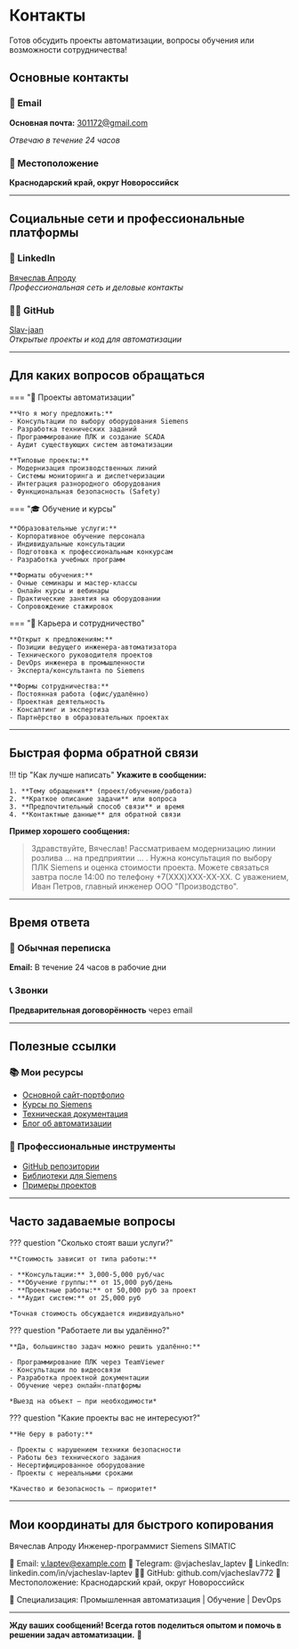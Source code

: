 # Контакты

Готов обсудить проекты автоматизации, вопросы обучения или возможности сотрудничества!

## Основные контакты

### 📧 Email
**Основная почта:** 301172@gmail.com  

*Отвечаю в течение 24 часов*

### 📍 Местоположение
**Краснодарский край, округ Новороссийск**  

---

## Социальные сети и профессиональные платформы

### 💼 LinkedIn
[Вячеслав Апроду](https://linkedin.com/in/Viacheslav-Aprodu)  
*Профессиональная сеть и деловые контакты*

### 👨‍💻 GitHub
[Slav-jaan](https://github.com/Slav-jaan)  
*Открытые проекты и код для автоматизации*


---

## Для каких вопросов обращаться

=== "🔧 Проекты автоматизации"
    
    **Что я могу предложить:**
    - Консультации по выбору оборудования Siemens
    - Разработка технических заданий
    - Программирование ПЛК и создание SCADA
    - Аудит существующих систем автоматизации
    
    **Типовые проекты:**
    - Модернизация производственных линий
    - Системы мониторинга и диспетчеризации
    - Интеграция разнородного оборудования
    - Функциональная безопасность (Safety)

=== "🎓 Обучение и курсы"
    
    **Образовательные услуги:**
    - Корпоративное обучение персонала
    - Индивидуальные консультации
    - Подготовка к профессиональным конкурсам
    - Разработка учебных программ
    
    **Форматы обучения:**
    - Очные семинары и мастер-классы
    - Онлайн курсы и вебинары
    - Практические занятия на оборудовании
    - Сопровождение стажировок

=== "💼 Карьера и сотрудничество"
    
    **Открыт к предложениям:**
    - Позиции ведущего инженера-автоматизатора
    - Технического руководителя проектов
    - DevOps инженера в промышленности
    - Эксперта/консультанта по Siemens
    
    **Формы сотрудничества:**
    - Постоянная работа (офис/удалённо)
    - Проектная деятельность
    - Консалтинг и экспертиза
    - Партнёрство в образовательных проектах

---

## Быстрая форма обратной связи

!!! tip "Как лучше написать"
    **Укажите в сообщении:**
    
    1. **Тему обращения** (проект/обучение/работа)
    2. **Краткое описание задачи** или вопроса
    3. **Предпочтительный способ связи** и время
    4. **Контактные данные** для обратной связи

**Пример хорошего сообщения:**
> Здравствуйте, Вячеслав! Рассматриваем модернизацию линии розлива ... на предприятии ... . Нужна консультация по выбору ПЛК Siemens и оценка стоимости проекта. Можете связаться завтра после 14:00 по телефону +7(XXX)XXX-XX-XX. С уважением, Иван Петров, главный инженер ООО "Производство".

---

## Время ответа

### 📧 Обычная переписка
**Email:** В течение 24 часов в рабочие дни  

### 📞 Звонки
**Предварительная договорённость** через email  

---

## Полезные ссылки

### 📚 Мои ресурсы
- [Основной сайт-портфолио](https://vjacheslav772.github.io/Test_Site/)
- [Курсы по Siemens](https://courses.example.com)
- [Техническая документация](https://docs.v-laptev.ru)
- [Блог об автоматизации](blog/)

### 🔧 Профессиональные инструменты
- [GitHub репозитории](https://github.com/vjacheslav772?tab=repositories)
- [Библиотеки для Siemens](https://github.com/vjacheslav772/siemens-libraries)
- [Примеры проектов](https://github.com/vjacheslav772/automation-examples)

---

## Часто задаваемые вопросы

??? question "Сколько стоят ваши услуги?"
    
    **Стоимость зависит от типа работы:**
    
    - **Консультации:** 3,000-5,000 руб/час
    - **Обучение группы:** от 15,000 руб/день
    - **Проектные работы:** от 50,000 руб за проект
    - **Аудит систем:** от 25,000 руб
    
    *Точная стоимость обсуждается индивидуально*

??? question "Работаете ли вы удалённо?"
    
    **Да, большинство задач можно решить удалённо:**
    
    - Программирование ПЛК через TeamViewer
    - Консультации по видеосвязи
    - Разработка проектной документации
    - Обучение через онлайн-платформы
    
    *Выезд на объект — при необходимости*

??? question "Какие проекты вас не интересуют?"
    
    **Не беру в работу:**
    
    - Проекты с нарушением техники безопасности
    - Работы без технического задания
    - Несертифицированное оборудование
    - Проекты с нереальными сроками
    
    *Качество и безопасность — приоритет*

---

## Мои координаты для быстрого копирования

Вячеслав Апроду
Инженер-программист Siemens SIMATIC

📧 Email: v.laptev@example.com
📱 Telegram: @vjacheslav_laptev
💼 LinkedIn: linkedin.com/in/vjacheslav-laptev
👨‍💻 GitHub: github.com/vjacheslav772
📍 Местоположение: Краснодарский край, округ Новороссийск

🎯 Специализация: Промышленная автоматизация | Обучение | DevOps


---

**Жду ваших сообщений! Всегда готов поделиться опытом и помочь в решении задач автоматизации.** 🚀

